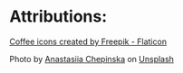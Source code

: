 # Attributions:

<a href="https://www.flaticon.com/free-icons/coffee" title="coffee icons">Coffee icons created by Freepik - Flaticon</a>

Photo by <a href="https://unsplash.com/@anastasiiachepinska?utm_content=creditCopyText&utm_medium=referral&utm_source=unsplash">Anastasiia Chepinska</a> on <a href="https://unsplash.com/photos/brown-coffee-beans-on-brown-wooden-table-lcfH0p6emhw?utm_content=creditCopyText&utm_medium=referral&utm_source=unsplash">Unsplash</a>
  